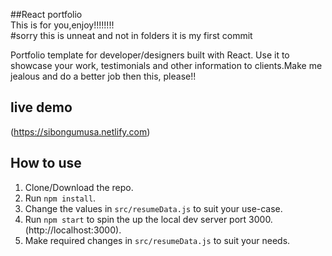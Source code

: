  ##React portfolio<br/>
 This is for you,enjoy!!!!!!!!<br/>
 #sorry this is unneat and not in folders it is my first commit
 
 Portfolio template for developer/designers built with React. Use it to showcase your work, testimonials and other information to clients.Make me jealous and do a better job then this, please!!

## live demo
(https://sibongumusa.netlify.com)

## How to use
1. Clone/Download the repo.
2. Run  ``` npm install ```.
3. Change the values in ```src/resumeData.js``` to suit your use-case.
4. Run ```npm start``` to spin the up the local dev server port 3000.(http://localhost:3000).
5. Make required changes in ```src/resumeData.js``` to suit your needs.


